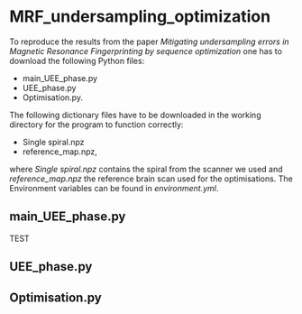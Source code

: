 # MRF_undersampling_optimization
To reproduce the results from the paper *Mitigating undersampling errors in Magnetic Resonance Fingerprinting by sequence optimization* one has to download the following Python files: 
+ main_UEE_phase.py
+ UEE_phase.py
+ Optimisation.py.

The following dictionary files have to be downloaded in the working directory for the program to function correctly: 
+ Single spiral.npz
+ reference_map.npz, 

where *Single spiral.npz* contains the spiral from the scanner we used and *reference_map.npz* the reference brain scan used for the optimisations. 
The Environment variables can be found in *environment.yml*.

## main_UEE_phase.py
TEST

## UEE_phase.py

## Optimisation.py

